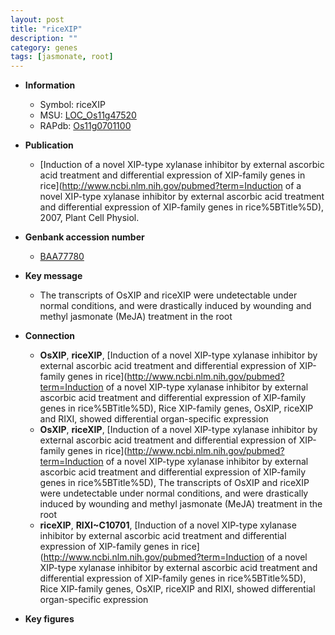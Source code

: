 ```yaml
---
layout: post
title: "riceXIP"
description: ""
category: genes
tags: [jasmonate, root]
---
```


* **Information**  
    + Symbol: riceXIP  
    + MSU: [LOC_Os11g47520](http://rice.plantbiology.msu.edu/cgi-bin/ORF_infopage.cgi?orf=LOC_Os11g47520)  
    + RAPdb: [Os11g0701100](http://rapdb.dna.affrc.go.jp/viewer/gbrowse_details/irgsp1?name=Os11g0701100)  

* **Publication**  
    + [Induction of a novel XIP-type xylanase inhibitor by external ascorbic acid treatment and differential expression of XIP-family genes in rice](http://www.ncbi.nlm.nih.gov/pubmed?term=Induction of a novel XIP-type xylanase inhibitor by external ascorbic acid treatment and differential expression of XIP-family genes in rice%5BTitle%5D), 2007, Plant Cell Physiol.

* **Genbank accession number**  
    + [BAA77780](http://www.ncbi.nlm.nih.gov/nuccore/BAA77780)

* **Key message**  
    + The transcripts of OsXIP and riceXIP were undetectable under normal conditions, and were drastically induced by wounding and methyl jasmonate (MeJA) treatment in the root

* **Connection**  
    + __OsXIP__, __riceXIP__, [Induction of a novel XIP-type xylanase inhibitor by external ascorbic acid treatment and differential expression of XIP-family genes in rice](http://www.ncbi.nlm.nih.gov/pubmed?term=Induction of a novel XIP-type xylanase inhibitor by external ascorbic acid treatment and differential expression of XIP-family genes in rice%5BTitle%5D),  Rice XIP-family genes, OsXIP, riceXIP and RIXI, showed differential organ-specific expression
    + __OsXIP__, __riceXIP__, [Induction of a novel XIP-type xylanase inhibitor by external ascorbic acid treatment and differential expression of XIP-family genes in rice](http://www.ncbi.nlm.nih.gov/pubmed?term=Induction of a novel XIP-type xylanase inhibitor by external ascorbic acid treatment and differential expression of XIP-family genes in rice%5BTitle%5D),  The transcripts of OsXIP and riceXIP were undetectable under normal conditions, and were drastically induced by wounding and methyl jasmonate (MeJA) treatment in the root
    + __riceXIP__, __RIXI~C10701__, [Induction of a novel XIP-type xylanase inhibitor by external ascorbic acid treatment and differential expression of XIP-family genes in rice](http://www.ncbi.nlm.nih.gov/pubmed?term=Induction of a novel XIP-type xylanase inhibitor by external ascorbic acid treatment and differential expression of XIP-family genes in rice%5BTitle%5D),  Rice XIP-family genes, OsXIP, riceXIP and RIXI, showed differential organ-specific expression

* **Key figures**  


